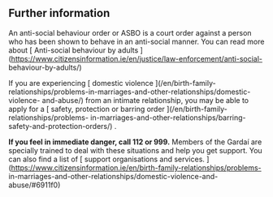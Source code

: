 ##  Further information

An anti-social behaviour order or ASBO is a court order against a person who
has been shown to behave in an anti-social manner. You can read more about [
Anti-social behaviour by adults
](https://www.citizensinformation.ie/en/justice/law-enforcement/anti-social-
behaviour-by-adults/)

If you are experiencing [ domestic violence ](/en/birth-family-
relationships/problems-in-marriages-and-other-relationships/domestic-violence-
and-abuse/) from an intimate relationship, you may be able to apply for a [
safety, protection or barring order ](/en/birth-family-relationships/problems-
in-marriages-and-other-relationships/barring-safety-and-protection-orders/) .

**If you feel in immediate danger, call 112 or 999.** Members of the Gardaí
are specially trained to deal with these situations and help you get support.
You can also find a list of [ support organisations and services.
](https://www.citizensinformation.ie/en/birth-family-relationships/problems-
in-marriages-and-other-relationships/domestic-violence-and-abuse/#6911f0)

